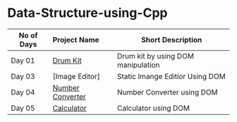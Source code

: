 # Data-Structure-using-Cpp



|  No of Days   |     Project Name                                                       |Short Description                  |
|---------------|:-----------------------------------------------------------------------|-----------------------------------|
| Day 01        |  [Drum Kit](https://gifted-jsdrumkit-amangupta.netlify.app/)           |Drum kit by using DOM manipulation |
| Day 03        |  [Image Editor]        |Static Imange Editior Using DOM    |
| Day 04        |  [Number Converter](https://js-number-converter-amangupta.netlify.app/)|Number Converter using DOM         |
| Day 05        |  [Calculator](https://calculator-amangupta.netlify.app/)               |Calculator using DOM               |
    
